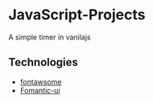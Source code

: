 # JavaScript-Projects
A simple timer in vanilajs 
## Technologies
- [fontawsome](https://fontawesome.com/) 
- [Fomantic-ui](https://fomantic-ui.com/) 

